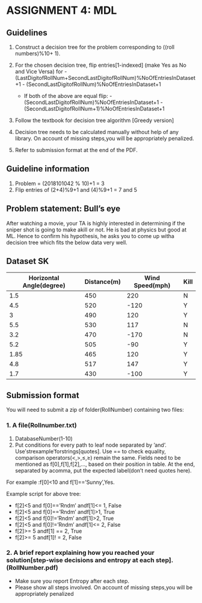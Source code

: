 # ASSIGNMENT 4: MDL

## Guidelines

1. Construct a decision tree for the problem corresponding to ((roll numbers)%10+ 1).

2. For the chosen decision tree, flip entries[1-indexed] (make Yes as No and Vice Versa) for
         -  (LastDigitofRollNum+SecondLastDigitofRollNum)%NoOfEntriesInDataset+1
         -  (SecondLastDigitofRollNum)%NoOfEntriesInDataset+1
   - If both of the above are equal flip:
         -  (SecondLastDigitofRollNum)%NoOfEntriesInDataset+1
         -  (SecondLastDigitofRollNum+1)%NoOfEntriesInDataset+1
3. Follow the textbook for decision tree algorithm [Greedy version]
4. Decision tree needs to be calculated manually without help of any library. On account of missing steps,you will be appropriately penalized.
5. Refer to submission format at the end of the PDF.

## Guideline information

1. Problem = (2018101042 % 10)+1 = 3
2. Flip entries of (2+4)%9+1 and (4)%9+1 = 7 and 5

## Problem statement: Bull’s eye

After watching a movie, your TA is highly interested in determining if the sniper shot is going to make akill or not. He is bad at physics but good at ML. Hence to confirm his hypothesis, he asks you to come up witha decision tree which fits the below data very well.

## Dataset SK

| Horizontal Angle(degree) | Distance(m) | Wind Speed(mph) | Kill |
| ------------------------ | ----------- | --------------- | ---- |
| 1.5                      | 450         | 220             | N    |
| 4.5                      | 520         | -120            | Y    |
| 3                        | 490         | 120             | Y    |
| 5.5                      | 530         | 117             | N    |
| 3.2                      | 470         | -170            | N    |
| 5.2                      | 505         | -90             | Y    |
| 1.85                     | 465         | 120             | Y    |
| 4.8                      | 517         | 147             | Y    |
| 1.7                      | 430         | -100            | Y    |

## Submission format

You will need to submit a zip of folder(RollNumber) containing two files:

### 1. A file(Rollnumber.txt)

1. DatabaseNumber(1-10)
2. Put conditions for every path to leaf node separated by ’and’.  Use′strexample′forstrings[quotes].  Use == to check equality, comparison operators(<,>,≤,≥) remain the same.  Fields need to be mentioned as f[0],f[1],f[2],..., based on their position in table.  At the end, separated by acomma, put the expected label(don’t need quotes here).  

For example :f[0]<10 and f[1]==’Sunny’,Yes.

Example script for above tree:

- f[2]<5 and f[0]==’Rndm’ andf[1]<= 1, False
- f[2]<5 and f[0]==’Rndm’ andf[1]>1, True
- f[2]<5 and f[0]!=’Rndm’ andf[1]>2, True
- f[2]<5 and f[0]!=’Rndm’ andf[1]<= 2, False
- f[2]>= 5 andf[1] == 2, True
- f[2]>= 5 andf[1]! = 2, False

### 2. A brief report explaining how you reached your solution[step-wise decisions and entropy at each step].(RollNumber.pdf)

- Make sure you report Entropy after each step.
- Please show all steps involved. On account of missing steps,you will be appropriately penalized
